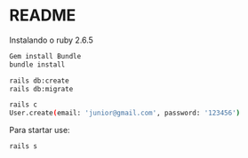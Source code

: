# README

Instalando o ruby 2.6.5

 ```bash
Gem install Bundle
bundle install

rails db:create
rails db:migrate

rails c
User.create(email: 'junior@gmail.com', password: '123456')

 ```
Para startar use:

 ```bash
rails s
 ```
